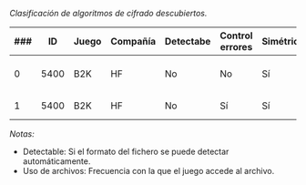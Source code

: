 *Clasificación de algoritmos de cifrado descubiertos.*

| ### | ID | Juego | Compañía | Detectabe | Control errores | Simétrico | Nº instrucciones | Nº archivos | Uso archivos | Tipo de archivos | Algoritmo propuesto | Calidad | Detalles |
| --- | --- | --- | --- | --- | --- | --- | --- | --- | --- | --- | --- | --- | --- |
| 0 | 5400 | B2K | HF | No | No | Sí |   |   |   | Texto con datos |  |  | XOR 0xFF |
| 1 | 5400 | B2K | HF | No | Sí | Sí |   | 2 | 0.25 | DLC |  |  | RC4 + CRC32 |


*Notas:*
* Detectable: Si el formato del fichero se puede detectar automáticamente.
* Uso de archivos: Frecuencia con la que el juego accede al archivo.